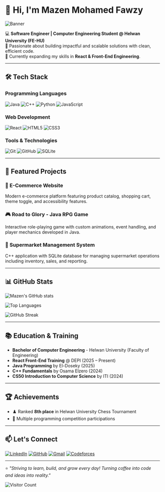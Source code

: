 # 👋 Hi, I'm Mazen Mohamed Fawzy  

![Banner](https://capsule-render.vercel.app/api?type=wave&color=gradient&height=180&section=header&text=Mazen%20Fawzy&fontColor=ffffff&fontSize=45&animation=fadeIn)

💻 **Software Engineer | Computer Engineering Student @ Helwan University (FE-HU)**  
🎯 Passionate about building impactful and scalable solutions with clean, efficient code.  
🌱 Currently expanding my skills in **React & Front-End Engineering**.  

---

## 🛠️ Tech Stack

### Programming Languages
![Java](https://img.shields.io/badge/Java-%23ED8B00.svg?style=for-the-badge&logo=java&logoColor=white)
![C++](https://img.shields.io/badge/C++-%2300599C.svg?style=for-the-badge&logo=c%2B%2B&logoColor=white)
![Python](https://img.shields.io/badge/Python-%233776AB.svg?style=for-the-badge&logo=python&logoColor=white)
![JavaScript](https://img.shields.io/badge/JavaScript-%23323330.svg?style=for-the-badge&logo=javascript&logoColor=%23F7DF1E)

### Web Development
![React](https://img.shields.io/badge/React-%2361DAFB.svg?style=for-the-badge&logo=react&logoColor=black)
![HTML5](https://img.shields.io/badge/HTML5-%23E34F26.svg?style=for-the-badge&logo=html5&logoColor=white)
![CSS3](https://img.shields.io/badge/CSS3-%231572B6.svg?style=for-the-badge&logo=css3&logoColor=white)

### Tools & Technologies
![Git](https://img.shields.io/badge/Git-%23F05032.svg?style=for-the-badge&logo=git&logoColor=white)
![GitHub](https://img.shields.io/badge/GitHub-%23121011.svg?style=for-the-badge&logo=github&logoColor=white)
![SQLite](https://img.shields.io/badge/SQLite-%2307405e.svg?style=for-the-badge&logo=sqlite&logoColor=white)

---

## 🚀 Featured Projects

### 🛒 E-Commerce Website
Modern e-commerce platform featuring product catalog, shopping cart, theme toggle, and accessibility features.

### 🎮 Road to Glory - Java RPG Game
Interactive role-playing game with custom animations, event handling, and player mechanics developed in Java.

### 💼 Supermarket Management System
C++ application with SQLite database for managing supermarket operations including inventory, sales, and reporting.

---

## 📊 GitHub Stats

![Mazen's GitHub stats](https://github-readme-stats.vercel.app/api?username=MazenFawzy865&show_icons=true&theme=radical&hide_border=true)  

![Top Languages](https://github-readme-stats.vercel.app/api/top-langs/?username=MazenFawzy865&layout=compact&theme=radical&hide_border=true)  

![GitHub Streak](https://streak-stats.demolab.com/?user=MazenFawzy865&theme=radical&hide_border=true)

---

## 📚 Education & Training

- **Bachelor of Computer Engineering** - Helwan University (Faculty of Engineering)
- **React Front-End Training** @ DEPI (2025 – Present)
- **Java Programming** by El-Doseky (2025)
- **C++ Fundamentals** by Osama Elzero (2024)
- **CS50 Introduction to Computer Science** by ITI (2024)

---

## 🏆 Achievements

- ♟️ Ranked **8th place** in Helwan University Chess Tournament
- 🏅 Multiple programming competition participations

---

## 📫 Let's Connect

[![LinkedIn](https://img.shields.io/badge/LinkedIn-0077B5?style=for-the-badge&logo=linkedin&logoColor=white)](https://linkedin.com/in/mazenfawzy895)
[![GitHub](https://img.shields.io/badge/GitHub-100000?style=for-the-badge&logo=github&logoColor=white)](https://github.com/MazenFawzy865)
[![Gmail](https://img.shields.io/badge/Email-D14836?style=for-the-badge&logo=gmail&logoColor=white)](mailto:mrmazenfawzy123456@gmail.com)
[![Codeforces](https://img.shields.io/badge/Codeforces-445f9d?style=for-the-badge&logo=codeforces&logoColor=white)](https://codeforces.com/MazenFawzy)

---

⭐️ *"Striving to learn, build, and grow every day! Turning coffee into code and ideas into reality."*

![Visitor Count](https://komarev.com/ghpvc/?username=MazenFawzy865&color=blueviolet&style=flat)
